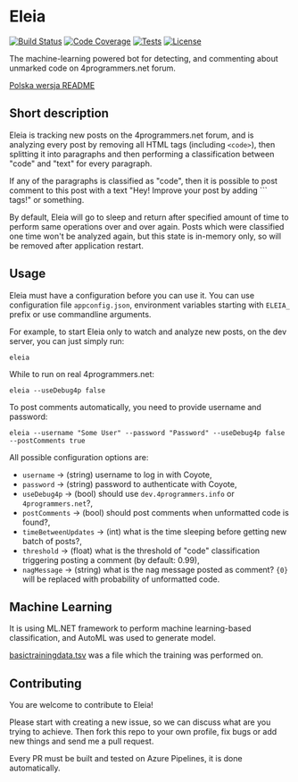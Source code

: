 # Eleia

[![Build Status](https://dev.azure.com/ktos/Eleia/_apis/build/status/ktos.Eleia?branchName=master)](https://dev.azure.com/ktos/Eleia/_build/latest?definitionId=5&branchName=master)
[![Code Coverage](https://img.shields.io/azure-devops/coverage/ktos/Eleia/5)](https://dev.azure.com/ktos/Eleia/_build?definitionId=5)
[![Tests](https://img.shields.io/azure-devops/tests/ktos/eleia/5)](https://dev.azure.com/ktos/Eleia/_build?definitionId=5)
[![License](https://img.shields.io/github/license/ktos/Eleia)](https://github.com/ktos/Eleia/blob/master/LICENSE)

The machine-learning powered bot for detecting, and commenting about unmarked
code on 4programmers.net forum.

[Polska wersja README](https://github.com/ktos/Eleia/blob/master/README.pl.md)

## Short description

Eleia is tracking new posts on the 4programmers.net forum, and is analyzing
every post by removing all HTML tags (including `<code>`), then splitting it
into paragraphs and then performing a classification between "code" and "text"
for every paragraph.

If any of the paragraphs is classified as "code", then it is possible to post
comment to this post with a text "Hey! Improve your post by adding ``` tags!"
or something.

By default, Eleia will go to sleep and return after specified amount of time
to perform same operations over and over again. Posts which were classified
one time won't be analyzed again, but this state is in-memory only, so will
be removed after application restart.

## Usage

Eleia must have a configuration before you can use it. You can use configuration
file `appconfig.json`, environment variables starting with `ELEIA_` prefix or
use commandline arguments.

For example, to start Eleia only to watch and analyze new posts, on the dev
server, you can just simply run:

```batch
eleia
```

While to run on real 4programmers.net:

```batch
eleia --useDebug4p false
```

To post comments automatically, you need to provide username and password:

```batch
eleia --username "Some User" --password "Password" --useDebug4p false --postComments true
```

All possible configuration options are:

* `username` -> (string) username to log in with Coyote,
* `password` -> (string) password to authenticate with Coyote,
* `useDebug4p` -> (bool) should use `dev.4programmers.info` or `4programmers.net`?,
* `postComments` -> (bool) should post comments when unformatted code is found?,
* `timeBetweenUpdates` -> (int) what is the time sleeping before getting new batch of posts?,
* `threshold` -> (float) what is the threshold of "code" classification triggering posting a comment (by default: 0.99),
* `nagMessage` -> (string) what is the nag message posted as comment? `{0}` will be replaced with probability of unformatted code.

## Machine Learning

It is using ML.NET framework to perform machine learning-based classification,
and AutoML was used to generate model.

[basictrainingdata.tsv](https://github.com/ktos/Eleia/blob/master/basictrainingdata.tsv)
was a file which the training was performed on.

## Contributing

You are welcome to contribute to Eleia!

Please start with creating a new issue, so we can discuss what are you trying
to achieve. Then fork this repo to your own profile, fix bugs or add new things
and send me a pull request.

Every PR must be built and tested on Azure Pipelines, it is done automatically.
